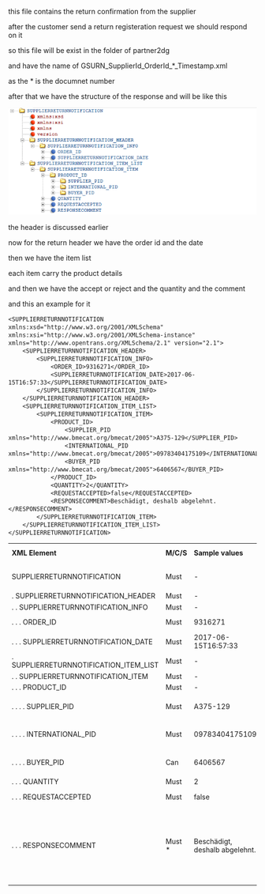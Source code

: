 this file contains the return confirmation from the supplier

after the customer send a return registeration request we should respond on it 

so this file will be exist in the folder of partner2dg

and have the name of GSURN_SupplierId_OrderId_*_Timestamp.xml

as the * is the documnet number

after that we have the structure of the response and will be like this 

![Image](<../Images/Order/Spplier Retrun Notificaition.png>)

the header is discussed earlier

now for the return header we have the order id and the date

then we have the item list

each item carry the product details

and then we have the accept or reject and the quantity and the comment

and this an example for it 
```<?xml version="1.0" encoding="utf-8"?>
<SUPPLIERRETURNNOTIFICATION xmlns:xsd="http://www.w3.org/2001/XMLSchema" xmlns:xsi="http://www.w3.org/2001/XMLSchema-instance" xmlns="http://www.opentrans.org/XMLSchema/2.1" version="2.1">
	<SUPPLIERRETURNNOTIFICATION_HEADER>
		<SUPPLIERRETURNNOTIFICATION_INFO>
			<ORDER_ID>9316271</ORDER_ID>
			<SUPPLIERRETURNNOTIFICATION_DATE>2017-06-15T16:57:33</SUPPLIERRETURNNOTIFICATION_DATE>
		</SUPPLIERRETURNNOTIFICATION_INFO>
	</SUPPLIERRETURNNOTIFICATION_HEADER>
	<SUPPLIERRETURNNOTIFICATION_ITEM_LIST>
		<SUPPLIERRETURNNOTIFICATION_ITEM>
			<PRODUCT_ID>
				<SUPPLIER_PID xmlns="http://www.bmecat.org/bmecat/2005">A375-129</SUPPLIER_PID>
				<INTERNATIONAL_PID xmlns="http://www.bmecat.org/bmecat/2005">09783404175109</INTERNATIONAL_PID>
				<BUYER_PID xmlns="http://www.bmecat.org/bmecat/2005">6406567</BUYER_PID>
			</PRODUCT_ID>
			<QUANTITY>2</QUANTITY>
			<REQUESTACCEPTED>false</REQUESTACCEPTED>
			<RESPONSECOMMENT>Beschädigt, deshalb abgelehnt.</RESPONSECOMMENT>
		</SUPPLIERRETURNNOTIFICATION_ITEM>
	</SUPPLIERRETURNNOTIFICATION_ITEM_LIST>
</SUPPLIERRETURNNOTIFICATION>
```
|     |     |     |     |     |
| --- | --- | --- | --- | --- |
| **XML Element** | **M/C/S** | **Sample values** | [**Data type**](https://confdg.atlassian.net/wiki/spaces/PI/pages/168689833771 "https://confdg.atlassian.net/wiki/spaces/PI/pages/168689833771") **\[maxLength\]** | **Description** |
| SUPPLIERRETURNNOTIFICATION | Must | \-  | \-  | See [Namespaces](https://confdg.atlassian.net/wiki/spaces/PI/pages/168689833747 "https://confdg.atlassian.net/wiki/spaces/PI/pages/168689833747") regarding the correct usage of namespaces. |
| . SUPPLIERRETURNNOTIFICATION\_HEADER | Must | \-  | \-  |     |
| . . SUPPLIERRETURNNOTIFICATION\_INFO | Must | \-  | \-  |     |
| . . . ORDER\_ID | Must | 9316271 | dtSTRING\[25\] | Galaxus Purchase Order ID |
| . . . SUPPLIERRETURNNOTIFICATION\_DATE | Must | 2017-06-15T16:57:33 | dtDATETIME | Return Notification timestamp |
| . SUPPLIERRETURNNOTIFICATION\_ITEM\_LIST | Must | \-  | \-  |     |
| . . SUPPLIERRETURNNOTIFICATION\_ITEM | Must | \-  | \-  |     |
| . . . PRODUCT\_ID | Must | \-  | \-  |     |
| . . . . SUPPLIER\_PID | Must | A375-129 | dtSTRING\[50\]<br><br>**BMEcat NS** | Partner product key |
| . . . . INTERNATIONAL\_PID | Must | 09783404175109 | dtSTRING\[14\]<br><br>**BMEcat NS** | GTIN-14 with leading zeros |
| . . . . BUYER\_PID | Can | 6406567 | dtSTRING\[50\]<br><br>**BMEcat NS** | Galaxus product key |
| . . . QUANTITY | Must | 2   | dtNUMBER | Return quantity |
| . . . REQUESTACCEPTED | Must | false | dtBOOLEAN | true: Accept the return  <br>false: Reject the return |
| . . . RESPONSECOMMENT | Must \* | Beschädigt, deshalb abgelehnt. | dtSTRING\[100\] | \* = You **must** send a RESPONSECOMMENT, if one or more items are declined  <br>![Warning](https://pf-emoji-service--cdn.us-east-1.prod.public.atl-paas.net/atlassian/productivityEmojis/exclamation-32px.png) Note the language of the end customer from the ORDP, RETP or [Partner Portal](https://confdg.atlassian.net/wiki/spaces/PI/pages/169009284340 "https://confdg.atlassian.net/wiki/spaces/PI/pages/169009284340") |
